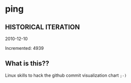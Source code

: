# ping

## HISTORICAL ITERATION
2010-12-10

Incremented: 4939

## What is this?? 
Linux skills to hack the github commit visualization chart `;-)`
